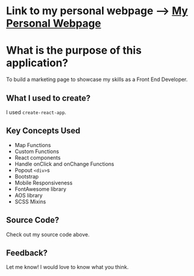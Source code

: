 # Link to my personal webpage --> [My Personal Webpage](http://russelltheprogrammer.github.io/personal-webpage/)


# What is the purpose of this application?

To build a marketing page to showcase my skills as a Front End Developer.

## What I used to create?

I used ```create-react-app```.

## Key Concepts Used

+ Map Functions
+ Custom Functions
+ React components
+ Handle onClick and onChange Functions
+ Popout ```<div>```s
+ Bootstrap
+ Mobile Responsiveness
+ FontAwesome library
+ AOS library
+ SCSS Mixins

## Source Code?

Check out my source code above.

## Feedback?

Let me know! I would love to know what you think.